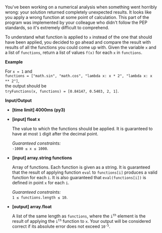 <div class="markdown"><p>You've been working on a numerical analysis when something went horribly wrong: your solution returned completely unexpected results. It looks like you apply a wrong function at some point of calculation. This part of the program was implemented by your colleague who didn't follow the PEP standards, so it's extremely difficult to comprehend.</p>
<p>To understand what function is applied to <code>x</code> instead of the one that should have been applied, you decided to go ahead and compare the result with results of all the functions you could come up with. Given the variable <code>x</code> and a list of <code>functions</code>, return a list of values <code>f(x)</code> for each <code>x</code> in <code>functions</code>.</p>
<p><strong>Example</strong></p>
<p>For <code>x = 1</code> and<br>
<code>functions = ["math.sin", "math.cos", "lambda x: x * 2", "lambda x: x ** 2"]</code>,<br>
the output should be<br>
<code>tryFunctions(x, functions) = [0.84147, 0.5403, 2, 1]</code>.</p>
<p><strong>Input/Output</strong></p>
<ul>
<li><strong>[time limit] 4000ms (py3)</strong></li>
</ul>
<ul>
<li>
<p><strong>[input] float x</strong></p>
<p>The value to which the functions should be applied. It is guaranteed to have at most <code>1</code> digit after the decimal point.</p>
<p><em>Guaranteed constraints:</em><br>
<code>-1000 ≤ x ≤ 1000</code>.</p>
</li>
<li>
<p><strong>[input] array.string functions</strong></p>
<p>Array of functions. Each function is given as a string. It is guaranteed that the result of applying function <code>eval</code> to <code>functions[i]</code> produces a valid function for each <code>i</code>. It is also guaranteed that <code>eval(functions[i])</code> is defined in point <code>x</code> for each <code>i</code>.</p>
<p><em>Guaranteed constraints:</em><br>
<code>1 ≤ functions.length ≤ 10</code>.</p>
</li>
<li>
<p><strong>[output] array.float</strong></p>
<p>A list of the same length as <code>functions</code>, where the <code>i<sup>th</sup></code> element is the result of applying the <code>i<sup>th</sup></code> function to <code>x</code>. Your output will be considered correct if its absolute error does not exceed <code>10<sup>-5</sup></code>.</p>
</li>
</ul>
</div>
